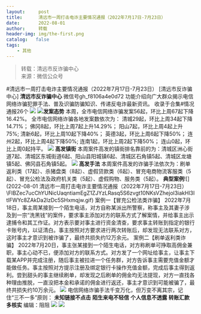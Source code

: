 ```yaml
---
layout:     post
title:      清远市一周打击电诈主要情况通报（2022年7月17日-7月23日）
date:       2022-08-01
author:     转载
header-img: img/the-first.png
catalog:   false
tags:
    - 其他
---
```


<blockquote><p>转载：清远市反诈骗中心<br>
来源：微信公众号</p></blockquote>

#清远市一周打击电诈主要情况通报（2022年7月17日-7月23日）
[清远市反诈骗中心]
**清远市反诈骗中心**
微信号gh_f8106a4e0d72
功能介绍向广大群众揭示电信网络诈骗犯罪手法、普及识骗防骗知识、传递反电诈最新资讯。
收录于合集#情况通报26个
![]({{site.baseurl}}/postimg/3CxTSiafadcic5zyXUfbXLUClzlpaoknCpV4bErPg2kuuS97hoJJbNCtFOVZ9X0j5W26HDaregC5kibiaLGl8CPr9A.gif)
![]({{site.baseurl}}/postimg/FIBZec7ucChYUNicUaqntiamEgZ1ZJYzLRasq5S6zvgt10NKsVZhejol3iakHl3ItlFWYc8ZAkDa2lzDc5SHxmqjw.gif)**发案态势**
本周，全市电信网络诈骗发案56起，环比上周67起下降16.42%。
全市电信网络诈骗各地发案数依次为：
清城29起，环比上周34起下降14.71%；
佛冈8起，环比上周7起上升14.29%；
阳山7起，环比上周4起上升75%;
清新6起，环比上周10起下降40%；
英德3起，环比上周6起下降50%；
连州2起，环比上周4起下降50%;
连南1起，环比上周2起下降50%；
连山0起，环比上周0起持平。
![]({{site.baseurl}}/postimg/FIBZec7ucChYUNicUaqntiamEgZ1ZJYzLRasq5S6zvgt10NKsVZhejol3iakHl3ItlFWYc8ZAkDa2lzDc5SHxmqjw.gif)
**高发镇街**
本周案件高发的镇街排名靠前的为：清城区洲心街道7起、清城区东城街道6起、阳山县阳城镇6起、清城区石角镇5起、清城区龙塘镇5起、佛冈县石角镇5起。
![]({{site.baseurl}}/postimg/FIBZec7ucChYUNicUaqntiamEgZ1ZJYzLRasq5S6zvgt10NKsVZhejol3iakHl3ItlFWYc8ZAkDa2lzDc5SHxmqjw.gif)
**高发手法**
本周案件高发的诈骗手法依次为：刷单返利类（17起）、杀猪盘类（8起）、虚假贷款类（6起）、冒充电商物流客服类（5起）、冒充公检法及政府机关类（5起）、虚假购物、服务类（5起）。
**典型案例**![](2022-08-01
清远市一周打击电诈主要情况通报（2022年7月17日-7月23日）\\FIBZec7ucChYUNicUaqntiamEgZ1ZJYzLRasq5S6zvgt10NKsVZhejol3iakHl3ItlFWYc8ZAkDa2lzDc5SHxmqjw.gif)
案例一【冒充公检法类诈骗】
2022年7月18日，事主周某接到一个陌生电话，对方自称某派出所警察，称事主及其妻子涉及到一宗“洗黑钱”的案件，要求事主添加对方的联系方式了解案情，并给事主出示逮捕令和其工作证。对方表示要对事主进行资金清查，要求事主转账到指定的银行卡账号内，以证清白。事主按照对方要求进行两次转账后，却发现无法联系对方，这时事主才意识到被诈骗了，最终共损失约12万余元。
案例二【刷单返利类诈骗】
2022年7月20日，事主张某接到一个陌生电话，对方称刷单可挣取高佣金兼职，事主心动不已，便添加对方的联系方式。对方发了一个网址给事主，让事主下载某APP并完成注册，随后事主被拉进一个任务群，对方告诉事主需要充值金额才能做任务。事主按照对方提示注册及绑定银行卡操作充值金额，完成后事主得到返利。尝到甜头的事主继续刷单，却发现之后刷单的佣金均无法提现，对方一直找各种理由推脱，一直没把本金和承诺的佣金进行返还，事主才意识到可能被骗了，最终共损失约10万余元。
![]({{site.baseurl}}/postimg/3CxTSiafadcicSrq1TuCGjeg2XR8pkWTQy35zoTPIMPXzr1WuAj8qB3ZcbcVDsHhONZTzWhicTwzmQkTa4MDFcIyg.png)
电信网络诈骗手法千变万化，但万变不离其宗，记住“三不一多”原则：
**未知链接不点击**
**陌生来电不轻信**
**个人信息不透露**
**转账汇款多核实**
编辑：阻阻
![]({{site.baseurl}}/postimg/SUycX2yckdJ5YVVCpDYl0c5CbMTO3KgBTesbSxe5zKHlm2GQsTWAFTgswCXscN6Y9vuJHFcE77orSK7ClzYOdg.jpeg)
![]({{site.baseurl}}/postimg/3CxTSiafadcic5zyXUfbXLUClzlpaoknCpErldQhhamfG7KH1qHGrr3icT9iaAoE1B4noSO7EewO2k8fys5pMuaoog.gif)
